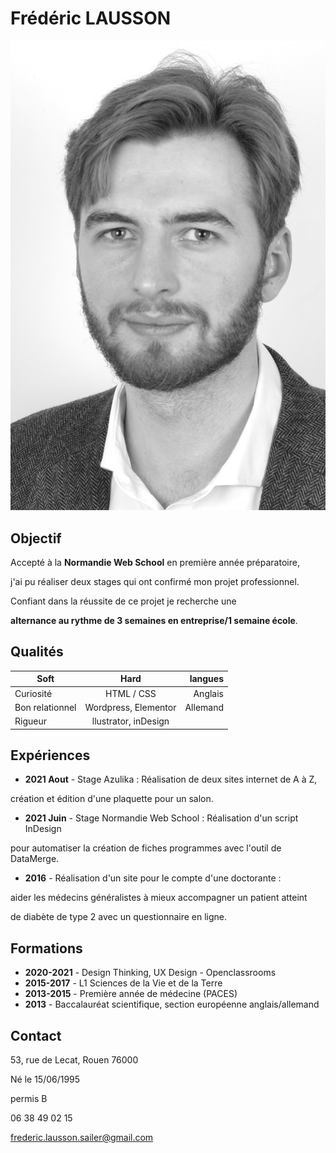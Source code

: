 # Frédéric LAUSSON


![This is a alt text.](DSC_0380-FR-Passeport-102x152-mm_10x15-ConvertImage(1).jpg "This is a sample image.")


## Objectif
Accepté à la __Normandie Web School__ en première année préparatoire, 

j'ai pu réaliser deux stages qui ont confirmé mon projet professionnel. 

Confiant dans la réussite de ce projet je recherche une 

__alternance au rythme de 3 semaines en entreprise/1 semaine école__.  


## Qualités

| Soft  | Hard | langues |
| ------------- |:-------------:|-------------:|
|    Curiosité   | HTML / CSS     |Anglais   | 
|    Bon relationnel   | Wordpress, Elementor     |Allemand   |
|    Rigueur   | llustrator, inDesign    |


## Expériences
* __2021 Aout__ - Stage Azulika : Réalisation de deux sites internet de A à Z, 

 création et édition d'une plaquette pour un salon.

* __2021  Juin__ - Stage Normandie Web School : Réalisation d'un script InDesign 

 pour automatiser la création de fiches programmes avec l'outil de DataMerge.

* __2016__ - Réalisation d'un site pour le compte d'une doctorante :  

 aider les médecins généralistes à mieux accompagner un patient atteint  

  de diabète de type 2 avec un questionnaire en ligne.


## Formations
* __2020-2021__ - Design Thinking, UX Design - Openclassrooms
* __2015-2017__ - L1 Sciences de la Vie et de la Terre
* __2013-2015__ - Première année de médecine (PACES)
* __2013__ - Baccalauréat scientifique, section européenne anglais/allemand


## Contact
53, rue de Lecat, Rouen 76000

Né le 15/06/1995

permis B

06 38 49 02 15

frederic.lausson.sailer@gmail.com
